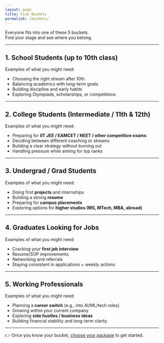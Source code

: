 ```yaml
---
layout: page
title: Five Buckets
permalink: /buckets/
---
```


Everyone fits into one of these 5 buckets.  
Find your stage and see where you belong.

---

## 1. School Students (up to 10th class)
Examples of what you might need:
- Choosing the right stream after 10th  
- Balancing academics with long-term goals  
- Building discipline and early habits  
- Exploring Olympiads, scholarships, or competitions  

---

## 2. College Students (Intermediate / 11th & 12th)
Examples of what you might need:
- Preparing for **IIT JEE / EAMCET / NEET / other competitive exams**  
- Deciding between different coaching or streams  
- Building a clear strategy without burning out  
- Handling pressure while aiming for top ranks  

---

## 3. Undergrad / Grad Students
Examples of what you might need:
- Doing first **projects** and internships  
- Building a strong **resume**  
- Preparing for **campus placements**  
- Exploring options for **higher studies (MS, MTech, MBA, abroad)**  

---

## 4. Graduates Looking for Jobs
Examples of what you might need:
- Cracking your **first job interview**  
- Resume/SOP improvements  
- Networking and referrals  
- Staying consistent in applications + weekly actions  

---

## 5. Working Professionals
Examples of what you might need:
- Planning a **career switch** (e.g., into AI/ML/tech roles)  
- Growing within your current company  
- Exploring **side hustles / business ideas**  
- Building financial stability and long-term clarity  

---

👉 Once you know your bucket, [choose your package](/packages/) to get started.
